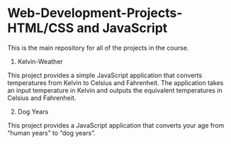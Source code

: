 # Web-Development-Projects- HTML/CSS and JavaScript
This is the main repository for all of the projects in the course.

1. Kelvin-Weather

 This project provides a simple JavaScript application that converts temperatures from Kelvin to Celsius and Fahrenheit. The application takes an input temperature in Kelvin and outputs the equivalent temperatures in Celsius and Fahrenheit.

2. Dog Years
   
 This project provides a JavaScript application that converts your age from “human years” to “dog years”.
